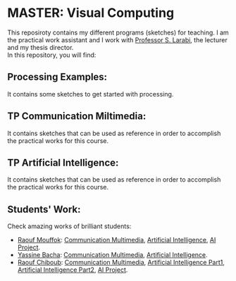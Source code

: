 # MASTER: Visual Computing
This reposiroty contains my different programs (sketches) for teaching. 
I am the practical work assistant and I work with [Professor S. Larabi](http://perso.usthb.dz/~slarabi/accueil.html), the lecturer and my thesis director.  
In this repository, you will find:   
## Processing Examples:
It contains some sketches to get started with processing.

## TP Communication Miltimedia:
It contains sketches that can be used as reference in order to accomplish the practical works for this course.

## TP Artificial Intelligence:
It contains sketches that can be used as reference in order to accomplish the practical works for this course.  


## Students' Work:
Check amazing works of brilliant students:  
- [Raouf Mouffok](https://github.com/rafmkyrie?tab=repositories): [Communication Multimedia](https://github.com/rafmkyrie/MIV-TP-CM), [Artificial Intelligence](https://github.com/rafmkyrie/MIV-TP-IA), [AI Project](https://github.com/rafmkyrie/Tic-Tac-Toe).
- [Yassine Bacha](https://github.com/4Nuster?tab=repositories): [Communication Multimedia](https://github.com/4Nuster/TPs-IA-CM/tree/main/IA), [Artificial Intelligence](https://github.com/4Nuster/TPs-IA-CM/tree/main/CM).
- [Raouf Chiboub](): [Communication Multimedia](https://github.com/8Raouf24/Tp-mul), [Artificial Intelligence Part1](https://github.com/8Raouf24/MIV/tree/main/S1/AI), [Artificial Intelligence Part2](https://github.com/8Raouf24/MIV_ML), [AI Project](https://github.com/8Raouf24/MIV/tree/main/S1/Tic%20Tac%20Toe%20project).
